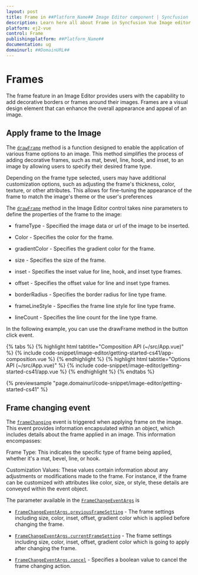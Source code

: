 ```yaml
---
layout: post
title: Frame in ##Platform_Name## Image Editor component | Syncfusion
description: Learn here all about Frame in Syncfusion Vue Image editor component of Syncfusion Essential JS 2 and more.
platform: ej2-vue
control: Frame 
publishingplatform: ##Platform_Name##
documentation: ug
domainurl: ##DomainURL##
---
```


# Frames

The frame feature in an Image Editor provides users with the capability to add decorative borders or frames around their images. Frames are a visual design element that can enhance the overall appearance and appeal of an image.

## Apply frame to the Image

The [`drawFrame`](https://ej2.syncfusion.com/vue/documentation/api/image-editor/#drawframe) method is a function designed to enable the application of various frame options to an image. This method simplifies the process of adding decorative frames, such as mat, bevel, line, hook, and inset, to an image by allowing users to specify their desired frame type.

Depending on the frame type selected, users may have additional customization options, such as adjusting the frame's thickness, color, texture, or other attributes. This allows for fine-tuning the appearance of the frame to match the image's theme or the user's preferences

The [`drawFrame`](https://ej2.syncfusion.com/vue/documentation/api/image-editor/#drawframe) method in the Image Editor control takes nine parameters to define the properties of the frame to the image:

* frameType - Specified the image data or url of the image to be inserted.

* Color - Specifies the color for the frame.

* gradientColor - Specifies the gradient color for the frame.

* size - Specifies the size of the frame.

* inset - Specifies the inset value for line, hook, and inset type frames.

* offset - Specifies the offset value for line and inset type frames.

* borderRadius - Specifies the border radius for line type frame.

* frameLineStyle - Specifies the frame line style for line type frame.

* lineCount - Specifies the line count for the line type frame.

In the following example, you can use the drawFrame method in the button click event.

{% tabs %}
{% highlight html tabtitle="Composition API (~/src/App.vue)" %}
{% include code-snippet/image-editor/getting-started-cs41/app-composition.vue %}
{% endhighlight %}
{% highlight html tabtitle="Options API (~/src/App.vue)" %}
{% include code-snippet/image-editor/getting-started-cs41/app.vue %}
{% endhighlight %}
{% endtabs %}
        
{% previewsample "page.domainurl/code-snippet/image-editor/getting-started-cs41" %}

## Frame changing event

The [`frameChanging`](https://ej2.syncfusion.com/vue/documentation/api/image-editor/#framechange) event is triggered when applying frame on the image. This event provides information encapsulated within an object, which includes details about the frame applied in an image. This information encompasses:

Frame Type: This indicates the specific type of frame being applied, whether it's a mat, bevel, line, or hook.

Customization Values: These values contain information about any adjustments or modifications made to the frame. For instance, if the frame can be customized with attributes like color, size, or style, these details are conveyed within the event object.

The parameter available in the [`FrameChangeEventArgs`](https://ej2.syncfusion.com/vue/documentation/api/image-editor/framechangeeventargs/) is

* [`FrameChangeEventArgs.previousFrameSetting`](https://ej2.syncfusion.com/vue/documentation/api/image-editor/frameChangeEventArgs/#previousframesetting) - The frame settings including size, color, inset, offset, gradient color which is applied before changing the frame.

* [`FrameChangeEventArgs.currentFrameSetting`](https://ej2.syncfusion.com/vue/documentation/api/image-editor/frameChangeEventArgs/#currentframesetting) - The frame settings including size, color, inset, offset, gradient color which is going to apply after changing the frame.

* [`FrameChangeEventArgs.cancel`](https://ej2.syncfusion.com/vue/documentation/api/image-editor/frameChangeEventArgs/#cancel) - Specifies a boolean value to cancel the frame changing action.